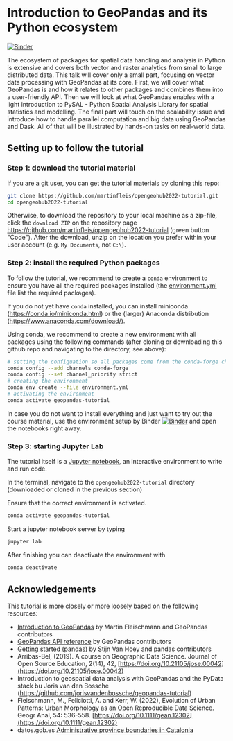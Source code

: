 # Introduction to GeoPandas and its Python ecosystem

[![Binder](https://mybinder.org/badge_logo.svg)](https://mybinder.org/v2/gh/martinfleis/opengeohub2022-tutorial/main?urlpath=lab/)

The ecosystem of packages for spatial data handling and analysis in Python is extensive
and covers both vector and raster analytics from small to large distributed data. This
talk will cover only a small part, focusing on vector data processing with GeoPandas at
its core. First, we will cover what GeoPandas is and how it relates to other packages
and combines them into a user-friendly API. Then we will look at what GeoPandas enables
with a light introduction to PySAL - Python Spatial Analysis Library for spatial
statistics and modelling. The final part will touch on the scalability issue and
introduce how to handle parallel computation and big data using GeoPandas and Dask. All
of that will be illustrated by hands-on tasks on real-world data.

## Setting up to follow the tutorial

### Step 1: download the tutorial material

If you are a git user, you can get the tutorial materials by cloning this repo:

```bash
git clone https://github.com/martinfleis/opengeohub2022-tutorial.git
cd opengeohub2022-tutorial
```

Otherwise, to download the repository to your local machine as a zip-file, click the
`download ZIP` on the repository page
<https://github.com/martinfleis/opengeohub2022-tutorial> (green button "Code"). After
the download, unzip on the location you prefer within your user account (e.g. `My
Documents`, not `C:\`).

### Step 2: install the required Python packages

To follow the tutorial, we recommend to create a `conda` environment to ensure you have
all the required packages installed (the [environment.yml](environment.yml) file list
the required packages).

If you do not yet have `conda` installed, you can install miniconda
(<https://conda.io/miniconda.html>) or the (larger) Anaconda distribution
(<https://www.anaconda.com/download/>).

Using conda, we recommend to create a new environment with all packages using the
following commands (after cloning or downloading this github repo and navigating to the
directory, see above):

```bash
# setting the configuation so all packages come from the conda-forge channel
conda config --add channels conda-forge
conda config --set channel_priority strict
# creating the environment
conda env create --file environment.yml
# activating the environment
conda activate geopandas-tutorial
```

In case you do not want to install everything and just want to try out the course
material, use the environment setup by Binder
[![Binder](https://mybinder.org/badge_logo.svg)](https://mybinder.org/v2/gh/martinfleis/opengeohub2022-tutorial/main?urlpath=lab/)
and open the notebooks right away.

### Step 3: starting Jupyter Lab

The tutorial itself is a [Jupyter notebook](http://jupyter.org/), an interactive
environment to write and run code.

In the terminal, navigate to the `opengeohub2022-tutorial` directory (downloaded or
cloned in the previous section)

Ensure that the correct environment is activated.

```bash
conda activate geopandas-tutorial
```

Start a jupyter notebook server by typing

```bash
jupyter lab
```

After finishing you can deactivate the environment with

```bash
conda deactivate
```

## Acknowledgements

This tutorial is more closely or more loosely based on the following resources:

- [Introduction to GeoPandas](https://geopandas.org/en/latest/getting_started/introduction.html) by Martin Fleischmann and GeoPandas contributors
- [GeoPandas API reference](https://geopandas.org/en/stable/docs/reference.html) by GeoPandas contributors
- [Getting started (pandas)](https://pandas.pydata.org/docs/getting_started/index.html) by Stijn Van Hoey and pandas contributors
- Arribas-Bel, (2019). A course on Geographic Data Science. Journal of Open Source Education, 2(14), 42, [https://doi.org/10.21105/jose.00042](https://doi.org/10.21105/jose.00042)
- Introduction to geospatial data analysis with GeoPandas and the PyData stack bu Joris van den Bossche (<https://github.com/jorisvandenbossche/geopandas-tutorial>)
- Fleischmann, M., Feliciotti, A. and Kerr, W. (2022), Evolution of Urban Patterns: Urban Morphology as an Open Reproducible Data Science. Geogr Anal, 54: 536-558. [https://doi.org/10.1111/gean.12302](https://doi.org/10.1111/gean.12302)
- datos.gob.es [Administrative province boundaries in Catalonia](https://datos.gob.es/en/catalogo/a09002970-limites-administativos-provinciales-de-catalunya)
